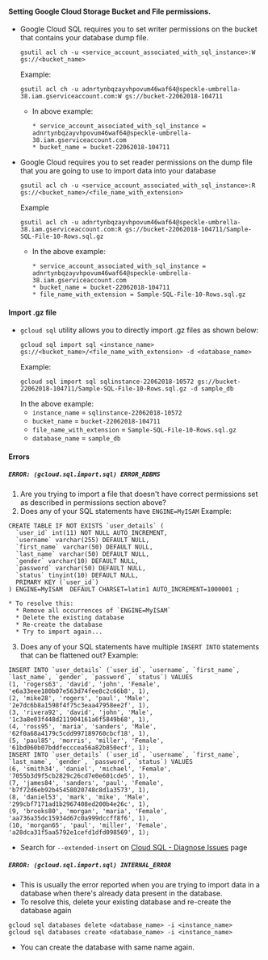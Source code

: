 #### Setting Google Cloud Storage Bucket and File permissions.
* Google Cloud SQL requires you to set writer permissions on the bucket that contains your database dump file.
  ```
  gsutil acl ch -u <service_account_associated_with_sql_instance>:W gs://<bucket_name>
  ```
  Example:
  ```
  gsutil acl ch -u adnrtynbqzayvhpovum46waf64@speckle-umbrella-38.iam.gserviceaccount.com:W gs://bucket-22062018-104711
  ```
  * In above example:
    ```
    * service_account_associated_with_sql_instance = adnrtynbqzayvhpovum46waf64@speckle-umbrella-38.iam.gserviceaccount.com
    * bucket_name = bucket-22062018-104711
    ```

* Google Cloud requires you to set reader permissions on the dump file that you are going to use to import data into your database
  ```
  gsutil acl ch -u <service_account_associated_with_sql_instance>:R gs://<bucket_name>/<file_name_with_extension>
  ```
  Example
  ```
  gsutil acl ch -u adnrtynbqzayvhpovum46waf64@speckle-umbrella-38.iam.gserviceaccount.com:R gs://bucket-22062018-104711/Sample-SQL-File-10-Rows.sql.gz
  ```
  * In the above example:
    ```
    * service_account_associated_with_sql_instance = adnrtynbqzayvhpovum46waf64@speckle-umbrella-38.iam.gserviceaccount.com
    * bucket_name = bucket-22062018-104711
    * file_name_with_extension = Sample-SQL-File-10-Rows.sql.gz
    ```

#### Import .gz file
* `gcloud sql` utility allows you to directly import .gz files as shown below:
  ```
  gcloud sql import sql <instance_name> gs://<bucket_name>/<file_name_with_extension> -d <database_name>
  ```
  Example:
  ```
  gcloud sql import sql sqlinstance-22062018-10572 gs://bucket-22062018-104711/Sample-SQL-File-10-Rows.sql.gz -d sample_db
  ```
  In the above example:
    * `instance_name` = `sqlinstance-22062018-10572`
    * `bucket_name` = `bucket-22062018-104711`
    * `file_name_with_extension` = `Sample-SQL-File-10-Rows.sql.gz`
    * `database_name` = `sample_db`

#### Errors
##### `ERROR: (gcloud.sql.import.sql) ERROR_RDBMS`
1. Are you trying to import a file that doesn't have correct permissions set as described in permissions section above?
2. Does any of your SQL statements have `ENGINE=MyISAM`
  Example:
  ```
  CREATE TABLE IF NOT EXISTS `user_details` (
    `user_id` int(11) NOT NULL AUTO_INCREMENT,
    `username` varchar(255) DEFAULT NULL,
    `first_name` varchar(50) DEFAULT NULL,
    `last_name` varchar(50) DEFAULT NULL,
    `gender` varchar(10) DEFAULT NULL,
    `password` varchar(50) DEFAULT NULL,
    `status` tinyint(10) DEFAULT NULL,
    PRIMARY KEY (`user_id`)
  ) ENGINE=MyISAM  DEFAULT CHARSET=latin1 AUTO_INCREMENT=1000001 ;
  ```
    * To resolve this:
      * Remove all occurrences of `ENGINE=MyISAM`
      * Delete the existing database
      * Re-create the database
      * Try to import again...
3. Does any of your SQL statements have multiple `INSERT INTO` statements that can be flattened out?
Example:
```
INSERT INTO `user_details` (`user_id`, `username`, `first_name`, `last_name`, `gender`, `password`, `status`) VALUES
(1, 'rogers63', 'david', 'john', 'Female', 'e6a33eee180b07e563d74fee8c2c66b8', 1),
(2, 'mike28', 'rogers', 'paul', 'Male', '2e7dc6b8a1598f4f75c3eaa47958ee2f', 1),
(3, 'rivera92', 'david', 'john', 'Male', '1c3a8e03f448d211904161a6f5849b68', 1),
(4, 'ross95', 'maria', 'sanders', 'Male', '62f0a68a4179c5cdd997189760cbcf18', 1),
(5, 'paul85', 'morris', 'miller', 'Female', '61bd060b07bddfecccea56a82b850ecf', 1);
INSERT INTO `user_details` (`user_id`, `username`, `first_name`, `last_name`, `gender`, `password`, `status`) VALUES
(6, 'smith34', 'daniel', 'michael', 'Female', '7055b3d9f5cb2829c26cd7e0e601cde5', 1),
(7, 'james84', 'sanders', 'paul', 'Female', 'b7f72d6eb92b45458020748c8d1a3573', 1),
(8, 'daniel53', 'mark', 'mike', 'Male', '299cbf7171ad1b2967408ed200b4e26c', 1),
(9, 'brooks80', 'morgan', 'maria', 'Female', 'aa736a35dc15934d67c0a999dccff8f6', 1),
(10, 'morgan65', 'paul', 'miller', 'Female', 'a28dca31f5aa5792e1cefd1dfd098569', 1);
```
  * Search for `--extended-insert` on [Cloud SQL - Diagnose Issues](https://cloud.google.com/sql/docs/mysql/diagnose-issues) page

##### `ERROR: (gcloud.sql.import.sql) INTERNAL_ERROR`
* This is usually the error reported when you are trying to import data in a database when there's already data present in the database.
* To resolve this, delete your existing database and re-create the database again
```
gcloud sql databases delete <database_name> -i <instance_name>
gcloud sql databases create <database_name> -i <instance_name>
```
* You can create the database with same name again.
